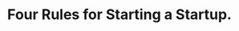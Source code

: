 ---
layout: post
title: "Four Rules for Starting a Startup."
summary: Five years, four lessons. Notes to self for my next time at bat.
alt-link: https://medium.com/@prlambert/four-rules-for-starting-a-startup-7f54d2e0e20c
---